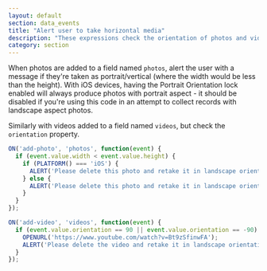 ```yaml
---
layout: default
section: data_events
title: "Alert user to take horizontal media"
description: "These expressions check the orientation of photos and videos when they're added."
category: section
---
```


When photos are added to a field named `photos`, alert the user with a message if they're taken as portrait/vertical (where the width would be less than the height). With iOS devices, having the Portrait Orientation lock enabled will always produce photos with portrait aspect - it should be disabled if you're using this code in an attempt to collect records with landscape aspect photos.

Similarly with videos added to a field named `videos`, but check the `orientation` property.

```js
ON('add-photo', 'photos', function(event) {
  if (event.value.width < event.value.height) {
    if (PLATFORM() === 'iOS') {
      ALERT('Please delete this photo and retake it in landscape orientation. If you *did* take the photo in landscape orientation, check to ensure your device \'portrait orientation lock\' is OFF.');
    } else {
      ALERT('Please delete this photo and retake it in landscape orientation.');
    }
  }
});

ON('add-video', 'videos', function(event) {
  if (event.value.orientation == 90 || event.value.orientation == -90) {
    OPENURL('https://www.youtube.com/watch?v=Bt9zSfinwFA');
    ALERT('Please delete the video and retake it in landscape orientation.');
  }
});
```
